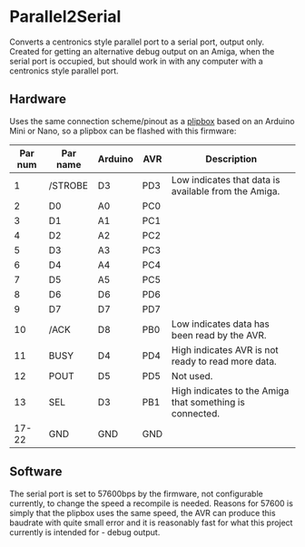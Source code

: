 # Parallel2Serial

Converts a centronics style parallel port to a serial port, output only.
Created for getting an alternative debug output on an Amiga, when the serial
port is occupied, but should work in with any computer with a centronics
style parallel port.

## Hardware

Uses the same connection scheme/pinout as a [plipbox](https://github.com/cnvogelg/plipbox/blob/master/doc/src/hardware.md)
based on an Arduino Mini or Nano, so a plipbox can be flashed with this
firmware:

| Par num | Par name | Arduino | AVR | Description                                              |
| ------- | -------- | ------- | --- | -------------------------------------------------------- |
| 1       | /STROBE  | D3      | PD3 | Low indicates that data is available from the Amiga.     |
| 2       | D0       | A0      | PC0 |                                                          | 
| 3       | D1       | A1      | PC1 |                                                          | 
| 4       | D2       | A2      | PC2 |                                                          | 
| 5       | D3       | A3      | PC3 |                                                          | 
| 6       | D4       | A4      | PC4 |                                                          | 
| 7       | D5       | A5      | PC5 |                                                          | 
| 8       | D6       | D6      | PD6 |                                                          | 
| 9       | D7       | D7      | PD7 |                                                          | 
| 10      | /ACK     | D8      | PB0 | Low indicates data has been read by the AVR.             |
| 11      | BUSY     | D4      | PD4 | High indicates AVR is not ready to read more data.       |
| 12      | POUT     | D5      | PD5 | Not used.                                                |
| 13      | SEL      | D3      | PB1 | High indicates to the Amiga that something is connected. |
| 17-22   | GND      | GND     | GND |                                                          |

## Software

The serial port is set to 57600bps by the firmware, not configurable
currently, to change the speed a recompile is needed. Reasons for 57600 is
simply that the plipbox uses the same speed, the AVR can produce this
baudrate with quite small error and it is reasonably fast for what this
project currently is intended for - debug output.

